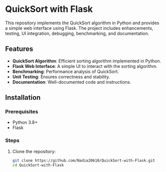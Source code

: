 # QuickSort with Flask

This repository implements the QuickSort algorithm in Python and provides a simple web interface using Flask. The project includes enhancements, testing, UI integration, debugging, benchmarking, and documentation.

## Features
- **QuickSort Algorithm**: Efficient sorting algorithm implemented in Python.
- **Flask Web Interface**: A simple UI to interact with the sorting algorithm.
- **Benchmarking**: Performance analysis of QuickSort.
- **Unit Testing**: Ensures correctness and stability.
- **Documentation**: Well-documented code and instructions.

## Installation
### Prerequisites
- Python 3.8+
- Flask

### Steps
1. Clone the repository:
   ```bash
   git clone https://github.com/Nadia20610/QuickSort-with-Flask.git
   cd QuickSort-with-Flask
